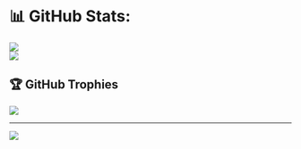 # 📊 GitHub Stats:
![](https://nirzak-streak-stats.vercel.app/?user=Ivo-Pablo&theme=dark&hide_border=false)<br/>
![](https://github-readme-stats.vercel.app/api/top-langs/?username=Ivo-Pablo&theme=dark&hide_border=false&include_all_commits=true&count_private=true&layout=compact)

## 🏆 GitHub Trophies
![](https://github-profile-trophy.vercel.app/?username=Ivo-Pablo&theme=radical&no-frame=false&no-bg=false&margin-w=4)

---
[![](https://visitcount.itsvg.in/api?id=Ivo-Pablo&icon=0&color=0)](https://visitcount.itsvg.in)

<!-- Proudly created with GPRM ( https://gprm.itsvg.in ) -->
